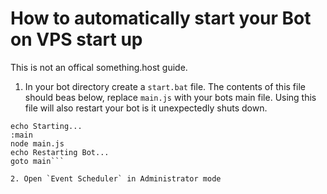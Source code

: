# How to automatically start your Bot on VPS start up

This is not an offical something.host guide.

1. In your bot directory create a `start.bat` file. The contents of this file should beas below, replace `main.js` with your bots main file. Using this file will also restart your bot is it unexpectedly shuts down.
```@echo off
echo Starting...
:main
node main.js
echo Restarting Bot...
goto main```

2. Open `Event Scheduler` in Administrator mode
